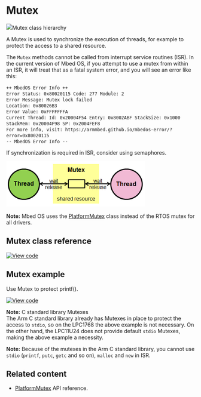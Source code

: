 # Mutex

<span class="images">![](https://os.mbed.com/docs/mbed-os/6.0.0-preview/mbed-os-api-doxy/classrtos_1_1_mutex.png)<span>Mutex class hierarchy</span></span>

A Mutex is used to synchronize the execution of threads, for example to protect the access to a shared resource.

The `Mutex` methods cannot be called from interrupt service routines (ISR). In the current version of Mbed OS, if you attempt to use a mutex from within an ISR, it will treat that as a fatal system error, and you will see an error like this:

```
++ MbedOS Error Info ++
Error Status: 0x80020115 Code: 277 Module: 2
Error Message: Mutex lock failed
Location: 0x80026B3
Error Value: 0xFFFFFFFA
Current Thread: Id: 0x20004F54 Entry: 0x8002ABF StackSize: 0x1000 StackMem: 0x20004F98 SP: 0x2004FEF8
For more info, visit: https://armmbed.github.io/mbedos-error/?error=0x80020115
-- MbedOS Error Info --
```

If synchronization is required in ISR, consider using semaphores.

<span class="images">![](../../images/Mutex.png)</span>

<span class="notes">**Note:** Mbed OS uses the [PlatformMutex](platformmutex.html) class instead of the RTOS mutex for all drivers.</span>

## Mutex class reference

[![View code](https://www.mbed.com/embed/?type=library)](https://os.mbed.com/docs/mbed-os/6.0.0-preview/mbed-os-api-doxy/classrtos_1_1_mutex.html)

## Mutex example

Use Mutex to protect printf().

[![View code](https://www.mbed.com/embed/?url=https://github.com/ARMmbed/mbed-os-examples-docs_only/blob/master/APIs_RTOS/Mutex/)](https://github.com/ARMmbed/mbed-os-examples-docs_only/blob/master/APIs_RTOS/Mutex/main.cpp)

<span class="notes">**Note:** C standard library Mutexes<br>The Arm C standard library already has Mutexes in place to protect the access to `stdio`, so on the LPC1768 the above example is not necessary. On the other hand, the LPC11U24 does not provide default `stdio` Mutexes, making the above example a necessity.</br></span>

<span class="notes">**Note:** Because of the mutexes in the Arm C standard library, you cannot use `stdio` (`printf`, `putc`, `getc` and so on), `malloc` and `new` in ISR. </span>

## Related content

- [PlatformMutex](platformmutex.html) API reference.
